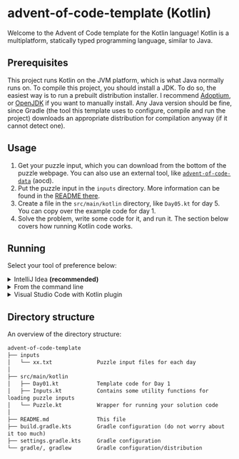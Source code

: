 # advent-of-code-template (Kotlin)
Welcome to the Advent of Code template for the Kotlin language! Kotlin is a multiplatform, statically typed programming language, similar to Java.

## Prerequisites
This project runs Kotlin on the JVM platform, which is what Java normally runs on. To compile this project, you should install a JDK.
To do so, the easiest way is to run a prebuilt distribution installer. I recommend [Adoptium](https://adoptium.net/),
or [OpenJDK](https://jdk.java.net) if you want to manually install. Any Java version should be fine, since Gradle
(the tool this template uses to configure, compile and run the project) downloads an appropriate distribution for compilation anyway
(if it cannot detect one).

## Usage
1. Get your puzzle input, which you can download from the bottom of the puzzle webpage. You can also use an external tool, like [`advent-of-code-data`](https://github.com/wimglenn/advent-of-code-data) (aocd).
2. Put the puzzle input in the `inputs` directory. More information can be found in the [README there](inputs/README.md). 
3. Create a file in the `src/main/kotlin` directory, like `Day05.kt` for day 5. You can copy over the example code for day 1.
4. Solve the problem, write some code for it, and run it. The section below covers how running Kotlin code works.

## Running
Select your tool of preference below:

<details>
    <summary>IntelliJ Idea <b>(recommended)</b></summary>
    In IntelliJ Idea, you can run the code by simply clicking the green play button next to the main function:
    <img src="screenshots/run_intellij.png" alt="Green play button in IntelliJ Idea">
</details>
<details>
    <summary>From the command line</summary>
    If you are on a Unix-like system, make sure that `gradlew` is executable:
```shell
chmod +x gradlew
```
    Then run using:
```shell
./gradlew run --file DayxxKt
```
    replacing the `xx` with the two-digit day number.
</details>
<details>
    <summary>Visual Studio Code with Kotlin plugin</summary>
    Click the Run button in the Debug tab or press F5, while having the file you want to run open.
    Do note that Visual Studio Code with the Kotlin Plugin is quite unstable.
</details>

## Directory structure
An overview of the directory structure:
```
advent-of-code-template
├── inputs
│   └── xx.txt              Puzzle input files for each day
│
├── src/main/kotlin
│   ├── Day01.kt            Template code for Day 1
│   ├── Inputs.kt           Contains some utility functions for loading puzzle inputs
│   └── Puzzle.kt           Wrapper for running your solution code
│
├── README.md               This file
├── build.gradle.kts        Gradle configuration (do not worry about it too much)
├── settings.gradle.kts     Gradle configuration
└── gradle/, gradlew        Gradle configuration/distribution
```